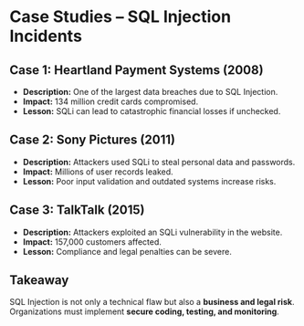 # Case Studies – SQL Injection Incidents

## Case 1: Heartland Payment Systems (2008)
- **Description:** One of the largest data breaches due to SQL Injection.
- **Impact:** 134 million credit cards compromised.
- **Lesson:** SQLi can lead to catastrophic financial losses if unchecked.

## Case 2: Sony Pictures (2011)
- **Description:** Attackers used SQLi to steal personal data and passwords.
- **Impact:** Millions of user records leaked.
- **Lesson:** Poor input validation and outdated systems increase risks.

## Case 3: TalkTalk (2015)
- **Description:** Attackers exploited an SQLi vulnerability in the website.
- **Impact:** 157,000 customers affected.
- **Lesson:** Compliance and legal penalties can be severe.

## Takeaway
SQL Injection is not only a technical flaw but also a **business and legal risk**.  
Organizations must implement **secure coding, testing, and monitoring**.
